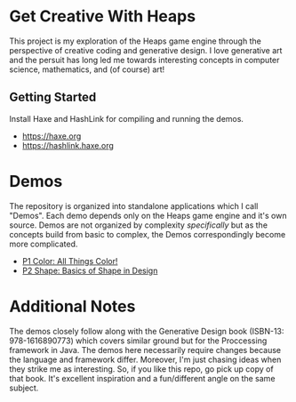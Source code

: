 # Get Creative With Heaps

This project is my exploration of the Heaps game engine through the perspective
of creative coding and generative design. I love generative art and the
persuit has long led me towards interesting concepts in computer science,
mathematics, and (of course) art!

## Getting Started

Install Haxe and HashLink for compiling and running the demos.

* https://haxe.org
* https://hashlink.haxe.org

# Demos

The repository is organized into standalone applications which I call "Demos".
Each demo depends only on the Heaps game engine and it's own source. Demos are
not organized by complexity *specifically* but as the concepts build from basic
to complex, the Demos correspondingly become more complicated.

* [P1 Color: All Things Color!](https://github.com/BradLyman/learn_you_a_heaps/tree/master/P1-Color)
* [P2 Shape: Basics of Shape in Design](https://github.com/BradLyman/learn_you_a_heaps/tree/master/P2-Shape)

# Additional Notes

The demos closely follow along with the Generative Design book (ISBN-13: 978-1616890773) 
which covers similar ground but for the Proccessing framework in Java. The demos
here necessarily require changes because the language and framework differ. Moreover,
I'm just chasing ideas when they strike me as interesting. So, if you like this repo,
go pick up copy of that book. It's excellent inspiration and a fun/different angle on 
the same subject.

